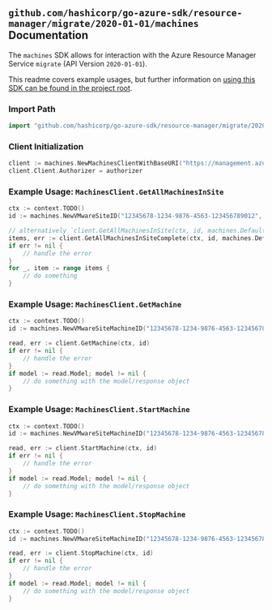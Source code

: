 
## `github.com/hashicorp/go-azure-sdk/resource-manager/migrate/2020-01-01/machines` Documentation

The `machines` SDK allows for interaction with the Azure Resource Manager Service `migrate` (API Version `2020-01-01`).

This readme covers example usages, but further information on [using this SDK can be found in the project root](https://github.com/hashicorp/go-azure-sdk/tree/main/docs).

### Import Path

```go
import "github.com/hashicorp/go-azure-sdk/resource-manager/migrate/2020-01-01/machines"
```


### Client Initialization

```go
client := machines.NewMachinesClientWithBaseURI("https://management.azure.com")
client.Client.Authorizer = authorizer
```


### Example Usage: `MachinesClient.GetAllMachinesInSite`

```go
ctx := context.TODO()
id := machines.NewVMwareSiteID("12345678-1234-9876-4563-123456789012", "example-resource-group", "vmwareSiteValue")

// alternatively `client.GetAllMachinesInSite(ctx, id, machines.DefaultGetAllMachinesInSiteOperationOptions())` can be used to do batched pagination
items, err := client.GetAllMachinesInSiteComplete(ctx, id, machines.DefaultGetAllMachinesInSiteOperationOptions())
if err != nil {
	// handle the error
}
for _, item := range items {
	// do something
}
```


### Example Usage: `MachinesClient.GetMachine`

```go
ctx := context.TODO()
id := machines.NewVMwareSiteMachineID("12345678-1234-9876-4563-123456789012", "example-resource-group", "vmwareSiteValue", "machineValue")

read, err := client.GetMachine(ctx, id)
if err != nil {
	// handle the error
}
if model := read.Model; model != nil {
	// do something with the model/response object
}
```


### Example Usage: `MachinesClient.StartMachine`

```go
ctx := context.TODO()
id := machines.NewVMwareSiteMachineID("12345678-1234-9876-4563-123456789012", "example-resource-group", "vmwareSiteValue", "machineValue")

read, err := client.StartMachine(ctx, id)
if err != nil {
	// handle the error
}
if model := read.Model; model != nil {
	// do something with the model/response object
}
```


### Example Usage: `MachinesClient.StopMachine`

```go
ctx := context.TODO()
id := machines.NewVMwareSiteMachineID("12345678-1234-9876-4563-123456789012", "example-resource-group", "vmwareSiteValue", "machineValue")

read, err := client.StopMachine(ctx, id)
if err != nil {
	// handle the error
}
if model := read.Model; model != nil {
	// do something with the model/response object
}
```
